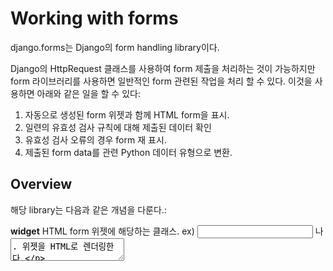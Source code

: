 # Working with forms

django.forms는 Django의 form handling library이다.

Django의 HttpRequest 클래스를 사용하여 form 제출을 처리하는 것이 가능하지만 form 라이브러리를 사용하면 일반적인 form 관련된 작업을 처리 할 수 있다. 이것을 사용하면 아래와 같은 일을 할 수 있다:

1. 자동으로 생성된 form 위젯과 함께 HTML form을 표시.
2. 일련의 유효성 검사 규칙에 대해 제출된 데이터 확인
3. 유효성 검사 오류의 경우 form 재 표시.  
4. 제출된 form data를 관련 Python 데이터 유형으로 변환.

## Overview
해당 library는 다음과 같은 개념을 다룬다.:

**widget**
HTML form 위젯에 해당하는 클래스. ex) <input type="text"> 나 <textarea>. 위젯을 HTML로 렌더링한다. 

**Field**
유효성 검사를 담당하는 클래스. ex) 그 데이터가 유효한 전자 메일 주소인지 확인하는 EmailField

**Form**
스스로 유효성을 검사하고, HTML로 표시하는 방법을 알고 있는 필드 컬렉션.

**Form Media**
form을 렌더링하는데 필요한 CSS, JavaScript 리소스 

라이브러리는 데이터베이스 레이어, 뷰, 템플릿과 같은 다른 Django 구성 요소와 분리된다. Django 설정, django.utils 도움 함수 와 Django의 국제와 hook에 의존한다. (라이브러리를 사용하기 위해 국제화 기능을 사용할 필요는 없다.)

## Form objects
Form 객체는 form 필드 시퀀스와 form을 수락하기 위해 충족되어야 하는 유효성 검사 규칙 모음을 캡슐화 한다. Form 클래스는 django.forms.Form의 하이 클래스로 생성되며 Django의 데이터베이스 모델을 사용했다면 익숙한 선언 스타일을 사용한다. 

예를 들어, 개인 웹 사이트에서 "연락하기" 기능을 구현하는데 사용되는 양식을 고려한다면 :
```
from django import forms

class ContactForm(forms.Form):
    subject = forms.CharField(max_length=100)
    message = forms.CharField()
    sender = forms.EmailField()
    cc_myself = forms.BooleanField(required=False)
```
form은  Field 개체로 구성된다. 이 경우 form에는 subject, message, sender 및 cc_myself라는 네 개의 필드가 있다. CharField, EmailField 및 BooleanField는 사용 가능한 팔드 유형 중 세 가지이다. 전체 목록은 Form field에서 찾을 수 있다. 

Django 모델을 직접 추가하거나 편집하기 위해 양식을 사용하는 경우 ModelForm을 사용하여 모델 설명을 복제하지 않아도 된다. 

### Using a form in a view
 view 에서 form을 처리하기 위한 표준 패턴은 아래와 같다:
 ```
 def contact(request):
    if request.method == 'POST': # If the form has been submitted...
    form = ContactForm(request.POST) # A form bound to the POST data
    if form.is_valid():
        # Process the data in form.cleaned_data
        # ...
        return HttpResponseRedirect('/thanks/') # Redirect after POST
    else:
        form = ContactForm() # An unbound form
    return render_to_response('contact.html', {
        'form':form,
        })
 ```
여기에는 세 가지 코드 경로가 있다.

1. form이 제출되지 않은 경우 ContactForm의 unbound 인스턴스가 만들어져서 템플릿에 전달된다.
2. form이 제출된 경우 request.POST를 사용하여 form의 bound 인스턴스가 작성된다. 제출된 데이터가 유효하면 처리되고 사용자는 'thanks' 페이지로 리디렉션된다.
3. form이 제출되었지만 유효하지 않은 경우, bound된 양식 인스턴스가 템플릿에 전달된다.
   

   

